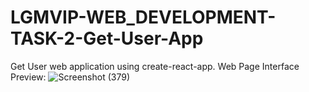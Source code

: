 # LGMVIP-WEB_DEVELOPMENT-TASK-2-Get-User-App
Get User web application using create-react-app.
Web Page Interface Preview:
![Screenshot (379)](https://user-images.githubusercontent.com/86542750/160289368-85f8a562-c7a4-4451-9fab-7c3de164d36c.png)
